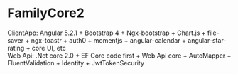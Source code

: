 # FamilyCore2
ClientApp:
Angular 5.2.1 + Bootstrap 4 + Ngx-bootstrap + Chart.js + file-saver + ngx-toastr + auth0 + momentjs + angular-calendar + angular-star-rating + core UI, etc
<br >
Web Api:
.Net core 2.0 + EF Core code first + Web Api core + AutoMapper + FluentValidation + Identity + JwtTokenSecurity
